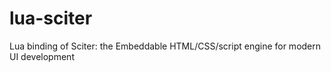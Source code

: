 # lua-sciter
Lua binding of Sciter: the Embeddable HTML/CSS/script engine for modern UI development
